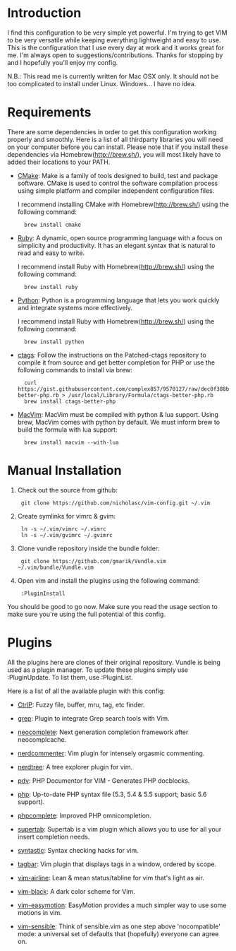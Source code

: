 Introduction
===========
I find this configuration to be very simple yet powerful. I'm trying to get VIM to be very versatile while keeping everything lightweight and easy to use. This is the configuration that I use every day at work and it works great for me. I'm always open to suggestions/contributions. Thanks for stopping by and I hopefully you'll enjoy my config.

N.B.: This read me is currently written for Mac OSX only. It should not be too complicated to install under Linux. Windows... I have no idea.

Requirements
============
There are some dependencies in order to get this configuration working properly and smoothly. Here is a list of all thirdparty libraries you will need on your computer before you can install. Please note that if you install these dependencies via Homebrew(http://brew.sh/), you will most likely have to added their locations to your PATH.

* [CMake](http://www.cmake.org/cmake/resources/software.html): Make is a family of tools designed to build, test and package software. CMake is used to control the software compilation process using simple platform and compiler independent configuration files.

	I recommend installing CMake with Homebrew(http://brew.sh/) using the following command:

		brew install cmake

* [Ruby](https://www.ruby-lang.org/en/): A dynamic, open source programming language with a focus on simplicity and productivity. It has an elegant syntax that is natural to read and easy to write.

	I recommend install Ruby with Homebrew(http://brew.sh/) using the following command:

		brew install ruby

* [Python](https://www.python.org/): Python is a programming language that lets you work quickly and integrate systems more effectively.

	I recommend install Ruby with Homebrew(http://brew.sh/) using the following command:

		brew install python

* [ctags](https://github.com/shawncplus/phpcomplete.vim/wiki/Patched-ctags): Follow the instructions on the Patched-ctags repository to compile it from source and get better completion for PHP or use the following commands to install via brew:

		curl https://gist.githubusercontent.com/complex857/9570127/raw/dec0f388be51d9ab6888db6d0ee3e82dfc37837c/ctags-better-php.rb > /usr/local/Library/Formula/ctags-better-php.rb
		brew install ctags-better-php

* [MacVim](https://code.google.com/p/macvim/): MacVim must be compiled with python & lua support. Using brew, MacVim comes with python by default. We must inform brew to build the formula with lua support:

		brew install macvim --with-lua

Manual Installation
===================

1. Check out the source from github:

		git clone https://github.com/nicholasc/vim-config.git ~/.vim

2. Create symlinks for vimrc & gvim:

		ln -s ~/.vim/vimrc ~/.vimrc
		ln -s ~/.vim/gvimrc ~/.gvimrc

3. Clone vundle repository inside the bundle folder:

		git clone https://github.com/gmarik/Vundle.vim ~/.vim/bundle/Vundle.vim

4. Open vim and install the plugins using the following command:
	
		:PluginInstall

You should be good to go now. Make sure you read the usage section to make sure you're using the full potential of this config.

Plugins
=======

All the plugins here are clones of their original repository. Vundle is being used as a plugin manager. To update these plugins simply use :PluginUpdate. To list them, use :PluginList.

Here is a list of all the available plugin with this config:

* [CtrlP](https://github.com/kien/ctrlp.vim): Fuzzy file, buffer, mru, tag, etc finder.

* [grep](https://github.com/yegappan/grep): Plugin to integrate Grep search tools with Vim.

* [neocomplete](https://github.com/Shougo/neocomplete.vim): Next generation completion framework after neocomplcache.

* [nerdcommenter](https://github.com/scrooloose/nerdcommenter): Vim plugin for intensely orgasmic commenting.

* [nerdtree](https://github.com/scrooloose/nerdtree): A tree explorer plugin for vim.

* [pdv](https://github.com/tobyS/pdv): PHP Documentor for VIM - Generates PHP docblocks.

* [php](https://github.com/StanAngeloff/php.vim): Up-to-date PHP syntax file (5.3, 5.4 & 5.5 support; basic 5.6 support).

* [phpcomplete](https://github.com/shawncplus/phpcomplete.vim): Improved PHP omnicompletion.

* [supertab](https://github.com/ervandew/supertab): Supertab is a vim plugin which allows you to use <Tab> for all your insert completion needs.

* [syntastic](https://github.com/scrooloose/syntastic): Syntax checking hacks for vim.

* [tagbar](https://github.com/majutsushi/tagbar): Vim plugin that displays tags in a window, ordered by scope.

* [vim-airline](https://github.com/bling/vim-airline): Lean & mean status/tabline for vim that's light as air.

* [vim-black](https://github.com/nicholasc/vim-black): A dark color scheme for Vim.

* [vim-easymotion](https://github.com/Lokaltog/vim-easymotion): EasyMotion provides a much simpler way to use some motions in vim.

* [vim-sensible](https://github.com/tpope/vim-sensible): Think of sensible.vim as one step above 'nocompatible' mode: a universal set of defaults that (hopefully) everyone can agree on.

